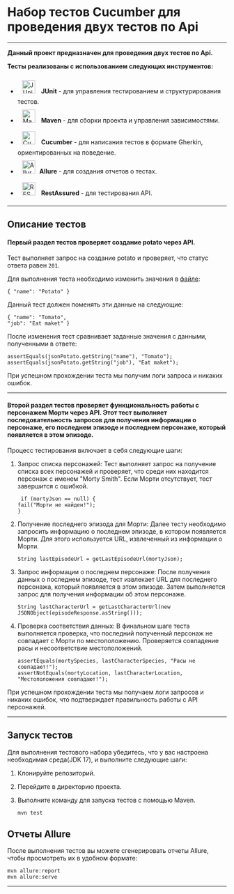 # Набор тестов Cucumber для проведения двух тестов по Api

---

**Данный проект предназначен для проведения  двух тестов по Api.**

**Тесты реализованы с использованием следующих инструментов:**

- <a href="https://junit.org/junit5/" target="_blank"><img style="margin: 10px" src="https://junit.org/junit5/assets/img/junit5-logo.png" alt="JUnit" height="30" /></a> **JUnit** - для управления тестированием и структурирования тестов.
- <a href="https://maven.apache.org/" target="_blank"><img style="margin: 10px" src="https://user-images.githubusercontent.com/25181517/117207242-07d5a700-adf4-11eb-975e-be04e62b984b.png" alt="Maven" height="30" /></a> **Maven** - для сборки проекта и управления зависимостями.
- <a href="https://cucumber.io/" target="_blank"><img style="margin: 10px" src="https://user-images.githubusercontent.com/25181517/184117353-4b437677-c4bb-4f4c-b448-af4920576732.png" alt="Cucumber" height="30" /></a> **Cucumber** - для написания тестов в формате Gherkin, ориентированных на поведение.
- <a href="https://allurereport.org/" target="_blank"><img style="margin: 10px" src="https://allurereport.org/svg/logo-report-sign.svg" alt="Allure" height="30" /></a>**Allure** - для создания отчетов о тестах.
- <a href="https://wikipedia.org/wiki/REST" target="_blank"><img style="margin: 10px" src="https://user-images.githubusercontent.com/25181517/192107858-fe19f043-c502-4009-8c47-476fc89718ad.png" alt="REST" height="30" /></a> **RestAssured** - для тестирования API.

---

## Описание тестов


#### Первый раздел тестов проверяет создание potato через API.
Тест выполняет запрос на создание potato и проверяет, что статус ответа равен `201`.

Для выполнения теста необходимо изменить значения в [файле](src/test/resources/json/potato.json):

    { "name": "Potato" }

Данный тест должен поменять эти данные на следующие:

    { "name": "Tomato",
    "job": "Eat maket" }

После изменения тест сравнивает заданные значения с данными, полученными в ответе:

    assertEquals(jsonPotato.getString("name"), "Tomato");
    assertEquals(jsonPotato.getString("job"), "Eat maket");

При успешном прохождении теста мы получим логи запроса и никаких ошибок.
***

#### Второй раздел тестов проверяет функциональность работы с персонажем Морти через API. Этот тест выполняет последовательность запросов для получения информации о персонаже, его последнем эпизоде и последнем персонаже, который появляется в этом эпизоде.

Процесс тестирования включает в себя следующие шаги:

1. Запрос списка персонажей:
   Тест выполняет запрос на получение списка всех персонажей и проверяет, что среди них находится персонаж с именем "Morty Smith". Если Морти отсутствует, тест завершится с ошибкой.

        if (mortyJson == null) {
       fail("Морти не найден!");
       }



2. Получение последнего эпизода для Морти:
   Далее тесту необходимо запросить информацию о последнем эпизоде, в котором появляется Морти. Для этого используется URL, извлеченный из информации о Морти.


       String lastEpisodeUrl = getLastEpisodeUrl(mortyJson);



3. Запрос информации о последнем персонаже:
   После получения данных о последнем эпизоде, тест извлекает URL для последнего персонажа, который появляется в этом эпизоде. Затем выполняется запрос для получения информации об этом персонаже.


       String lastCharacterUrl = getLastCharacterUrl(new JSONObject(episodeResponse.asString()));



4. Проверка соответствия данных:
   В финальном шаге теста выполняется проверка, что последний полученный персонаж не совпадает с Морти по местоположению. Проверяется совпадение расы и несоответствие местоположений.


       assertEquals(mortySpecies, lastCharacterSpecies, "Расы не совпадают!");
       assertNotEquals(mortyLocation, lastCharacterLocation, "Местоположения совпадают!");



При успешном прохождении теста мы получаем логи запросов и никаких ошибок, что подтверждает правильность работы с API персонажей.

---

## Запуск тестов

Для выполнения тестового набора убедитесь, что у вас настроена необходимая среда(JDK 17), и выполните следующие шаги:

1. Клонируйте репозиторий.
2. Перейдите в директорию проекта.
3. Выполните команду для запуска тестов с помощью Maven.

       mvn test


## Отчеты Allure

После выполнения тестов вы можете сгенерировать отчеты Allure, чтобы просмотреть их в удобном формате:


    mvn allure:report
    mvn allure:serve


---
